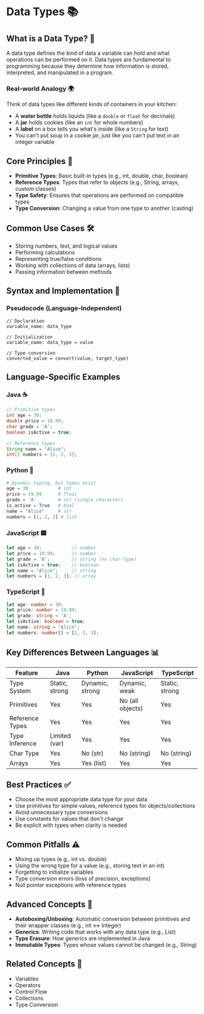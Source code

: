 # Data Types 📚

## What is a Data Type? 🤔

A data type defines the kind of data a variable can hold and what operations can be performed on it. Data types are fundamental to programming because they determine how information is stored, interpreted, and manipulated in a program.

### Real-world Analogy 🌍
Think of data types like different kinds of containers in your kitchen:
- A **water bottle** holds liquids (like a `double` or `float` for decimals)
- A **jar** holds cookies (like an `int` for whole numbers)
- A **label** on a box tells you what's inside (like a `String` for text)
- You can't put soup in a cookie jar, just like you can't put text in an integer variable

## Core Principles 🧠
- **Primitive Types**: Basic built-in types (e.g., int, double, char, boolean)
- **Reference Types**: Types that refer to objects (e.g., String, arrays, custom classes)
- **Type Safety**: Ensures that operations are performed on compatible types
- **Type Conversion**: Changing a value from one type to another (casting)

## Common Use Cases 🛠️
- Storing numbers, text, and logical values
- Performing calculations
- Representing true/false conditions
- Working with collections of data (arrays, lists)
- Passing information between methods

## Syntax and Implementation 📝

### Pseudocode (Language-Independent)
```pseudocode
// Declaration
variable_name: data_type

// Initialization
variable_name: data_type = value

// Type conversion
converted_value = convert(value, target_type)
```

## Language-Specific Examples

### Java ☕
```java
// Primitive types
int age = 30;
double price = 19.99;
char grade = 'A';
boolean isActive = true;

// Reference types
String name = "Alice";
int[] numbers = {1, 2, 3};
```

### Python 🐍
```python
# Dynamic typing, but types exist
age = 30           # int
price = 19.99      # float
grade = 'A'        # str (single character)
is_active = True   # bool
name = "Alice"     # str
numbers = [1, 2, 3] # list
```

### JavaScript 🟨
```javascript
let age = 30;           // number
let price = 19.99;      // number
let grade = 'A';        // string (no char type)
let isActive = true;    // boolean
let name = "Alice";     // string
let numbers = [1, 2, 3]; // array
```

### TypeScript 🔷
```typescript
let age: number = 30;
let price: number = 19.99;
let grade: string = 'A';
let isActive: boolean = true;
let name: string = "Alice";
let numbers: number[] = [1, 2, 3];
```

## Key Differences Between Languages 📊

| Feature         | Java                | Python         | JavaScript      | TypeScript      |
|-----------------|---------------------|----------------|-----------------|----------------|
| Type System     | Static, strong      | Dynamic, strong| Dynamic, weak   | Static, strong |
| Primitives      | Yes                 | Yes            | No (all objects)| Yes            |
| Reference Types | Yes                 | Yes            | Yes             | Yes            |
| Type Inference  | Limited (var)       | Yes            | Yes             | Yes            |
| Char Type       | Yes                 | No (str)       | No (string)     | No (string)    |
| Arrays          | Yes                 | Yes (list)     | Yes             | Yes            |

## Best Practices ✅
- Choose the most appropriate data type for your data
- Use primitives for simple values, reference types for objects/collections
- Avoid unnecessary type conversions
- Use constants for values that don't change
- Be explicit with types when clarity is needed

## Common Pitfalls ⚠️
- Mixing up types (e.g., int vs. double)
- Using the wrong type for a value (e.g., storing text in an int)
- Forgetting to initialize variables
- Type conversion errors (loss of precision, exceptions)
- Null pointer exceptions with reference types

## Advanced Concepts 🚀
- **Autoboxing/Unboxing**: Automatic conversion between primitives and their wrapper classes (e.g., int ↔ Integer)
- **Generics**: Writing code that works with any data type (e.g., List<T>)
- **Type Erasure**: How generics are implemented in Java
- **Immutable Types**: Types whose values cannot be changed (e.g., String)

## Related Concepts 🔄
- Variables
- Operators
- Control Flow
- Collections
- Type Conversion 